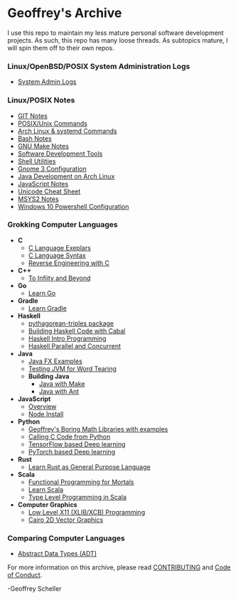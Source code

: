 # Geoffrey's Archive
I use this repo to maintain my less mature personal software
development projects.  As such, this repo has many loose threads.
As subtopics mature, I will spin them off to their own repos.

### Linux/OpenBSD/POSIX System Administration Logs
* [System Admin Logs](adminLogs)

### Linux/POSIX Notes
* [GIT Notes](notes/gitNotes.txt)
* [POSIX/Unix Commands](notes/unixCommands.txt)
* [Arch Linux & systemd Commands](notes/archLinuxNotes.txt)
* [Bash Notes](notes/bashNotes.txt)
* [GNU Make Notes](notes/makeNotes.md)
* [Software Development Tools](notes/softwareDevTools.md)
* [Shell Utilities](notes/shellUtilities.txt)
* [Gnome 3 Configuration](notes/gnome3Conf.md)
* [Java Development on Arch Linux](notes/archJava.txt)
* [JavaScript Notes](notes/javaScriptNotes.txt)
* [Unicode Cheat Sheet](notes/unicodeCheatSheet.txt)
* [MSYS2 Notes](notes/msys2Notes.txt)
* [Windows 10 Powershell Configuration](notes/win10PowershellConf/)

### Grokking Computer Languages
* __C__
  * [C Language Exeplars](grok/C/CExemplars/)
  * [C Language Syntax](grok/C/CSyntax/)
  * [Reverse Engineering with C](grok/C/CRevEngineer/)
* __C++__
  * [To Infiity and Beyond](grok/C++/ToInfinityAndBeyond/)
* __Go__
  * [Learn Go](grok/Go/)
* __Gradle__
  * [Learn Gradle](grok/Gradle/)
* __Haskell__
  * [pythagorean-triples package](grok/Haskell/pythag-triples)
  * [Building Haskell Code with Cabal](grok/Haskell/buildingHaskellCode/)
  * [Haskell Intro Programming](grok/Haskell/haskellIntroProgramming/)
  * [Haskell Parallel and Concurrent](grok/Haskell/haskellParallelAndConcurrent/)
* __Java__
  * [Java FX Examples](grok/Java/javafxExamples/)
  * [Testing JVM for Word Tearing](grok/Java/wordTearing/)
  * __Building Java__
    * [Java with Make](grok/Java/javaWithMake/)
    * [Java with Ant](grok/Java/javaWithAnt/)
* __JavaScript__
  * [Overview](grok/JavaScript/)
  * [Node Install](grok/JavaScript/node-install/)
* __Python__
  * [Geoffrey's Boring Math Libraries with examples](grok/Python/boring_math/)
  * [Calling C Code from Python](grok/Python/C_call/)
  * [TensorFlow based Deep learning](grok/Python/tensorflow/)
  * [PyTorch based Deep learning](grok/Python/pyTorch/)
* __Rust__
  * [Learn Rust as General Purpose Language](grok/Rust/learnRust/)
* __Scala__
  * [Functional Programming for Mortals](grok/Scala/fpForMortals/)
  * [Learn Scala](grok/Scala/learnScala/)
  * [Type Level Programming in Scala](grok/Scala/typeLevelProgramming/)
* __Computer Graphics__
  * [Low Level X11 (XLIB/XCB) Programming](grok/Graphics/XWindows)
  * [Cairo 2D Vector Graphics](grok/Graphics/Cairo)

### Comparing Computer Languages
  * [Abstract Data Types (ADT)](comp/ADT/)

For more information on this archive, please read
[CONTRIBUTING](CONTRIBUTING.md)
and
[Code of Conduct](CODE_OF_CONDUCT.md).

-Geoffrey Scheller
